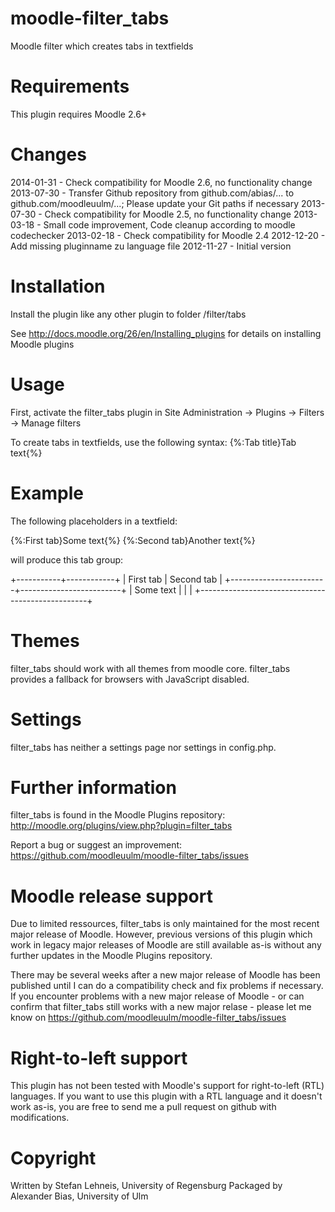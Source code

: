 moodle-filter_tabs
===================
Moodle filter which creates tabs in textfields


Requirements
============
This plugin requires Moodle 2.6+


Changes
=======
2014-01-31 - Check compatibility for Moodle 2.6, no functionality change
2013-07-30 - Transfer Github repository from github.com/abias/... to github.com/moodleuulm/...; Please update your Git paths if necessary
2013-07-30 - Check compatibility for Moodle 2.5, no functionality change
2013-03-18 - Small code improvement, Code cleanup according to moodle codechecker
2013-02-18 - Check compatibility for Moodle 2.4
2012-12-20 - Add missing pluginname zu language file
2012-11-27 - Initial version


Installation
============
Install the plugin like any other plugin to folder
/filter/tabs

See http://docs.moodle.org/26/en/Installing_plugins for details on installing Moodle plugins


Usage
=====
First, activate the filter_tabs plugin in Site Administration -> Plugins -> Filters -> Manage filters

To create tabs in textfields, use the following syntax:
{%:Tab title}Tab text{%}


Example
=======
The following placeholders in a textfield:

{%:First tab}Some text{%}
{%:Second tab}Another text{%}

will produce this tab group:

+-----------+------------+
| First tab | Second tab |
+------------------------+-------------------------+
| Some text                                        |
|                                                  |
+--------------------------------------------------+


Themes
======
filter_tabs should work with all themes from moodle core.
filter_tabs provides a fallback for browsers with JavaScript disabled.


Settings
========
filter_tabs has neither a settings page nor settings in config.php.


Further information
===================
filter_tabs is found in the Moodle Plugins repository: http://moodle.org/plugins/view.php?plugin=filter_tabs

Report a bug or suggest an improvement: https://github.com/moodleuulm/moodle-filter_tabs/issues


Moodle release support
======================
Due to limited ressources, filter_tabs is only maintained for the most recent major release of Moodle. However, previous versions of this plugin which work in legacy major releases of Moodle are still available as-is without any further updates in the Moodle Plugins repository.

There may be several weeks after a new major release of Moodle has been published until I can do a compatibility check and fix problems if necessary. If you encounter problems with a new major release of Moodle - or can confirm that filter_tabs still works with a new major relase - please let me know on https://github.com/moodleuulm/moodle-filter_tabs/issues


Right-to-left support
=====================
This plugin has not been tested with Moodle's support for right-to-left (RTL) languages.
If you want to use this plugin with a RTL language and it doesn't work as-is, you are free to send me a pull request on
github with modifications.


Copyright
=========
Written by Stefan Lehneis, University of Regensburg
Packaged by Alexander Bias, University of Ulm
